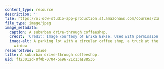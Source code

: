 ```yaml
---
content_type: resource
description: ''
file: https://ol-ocw-studio-app-production.s3.amazonaws.com/courses/21m-873-theater-arts-topics-suburbia-january-iap-2008/ff23012d0f0b07045a9621c13a188536_coffee.jpg
file_type: image/jpeg
image_metadata:
  caption: A suburban drive-through coffeeshop.
  credit: 'Credit: Image courtesy of Erika Bakse. Used with permission.'
  image-alt: A parking lot with a circular coffee shop, a truck at the drive-thru
    window
resourcetype: Image
title: A suburban drive-through coffeeshop.
uid: ff23012d-0f0b-0704-5a96-21c13a188536
---
```

